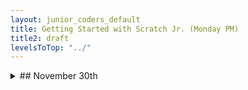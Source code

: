```yaml
---
layout: junior_coders_default
title: Getting Started with Scratch Jr. (Monday PM)
title2: draft
levelsToTop: "../"
---
```





<details>
<summary>## November 30th
</summary>

## November 30th

### Homework due December 6th


Individual Homeworks. Keep working on projects.
### Recap for November 30th

Today most of the kids chose to start new projects. First kids worked on planning new projects, and we had a variety of types. We had a (not-so-simple) simple story, a shooting game, a platform game, and some character design play.##

#### Group Photo Shoot 

The highlight of the class was a group photo shoot. As a team we all got together and took pictures of a lego boy which one student wanted to use as a character. 

{% include niceimage-galleryNoTableweserveGifsNoLink.html folder="/images/2020-11-30/" %}


</details>
